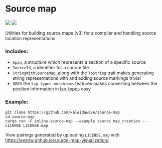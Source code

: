 # Source map

[![](https://img.shields.io/crates/v/source-map)](https://crates.io/crates/source-map)
[![](https://img.shields.io/docsrs/source-map)](https://docs.rs/source-map/latest)

Utilities for building source maps (v3) for a compiler and handling source location representations

### Includes:
- `Span`, a structure which represents a section of a specific source
- `SourceId`, a identifier for a source file
- `StringWithSourceMap`, along with the `ToString` trait makes generating string representations with and adding source markings trivial
- With the `lsp-types-morphisms` features makes converting between the position information in [lsp-types](https://docs.rs/crate/lsp-types/latest) easy

### Example:

```
git clone https://github.com/kaleidawave/source-map
cd source-map
cargo run -F inline-source-map --example source_map_creation -- LICENSE LICENSE.map
```

View pairings generated by uploading `LICENSE.map` with https://evanw.github.io/source-map-visualization/